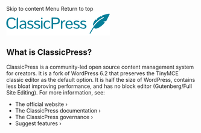 Skip to content
Menu
Return to top
![ClassicPress](https://raw.githubusercontent.com/ClassicPress/ClassicPress/develop/src/wp-admin/images/classicpress-logo.png)
## What is ClassicPress? ​
ClassicPress is a community-led open source content management system for creators. It is a fork of WordPress 6.2 that preserves the TinyMCE classic editor as the default option. It is half the size of WordPress, contains less bloat improving performance, and has no block editor (Gutenberg/Full Site Editing).
For more information, see:
  * The official website ›
  * The ClassicPress documentation ›
  * The ClassicPress governance ›
  * Suggest features ›


